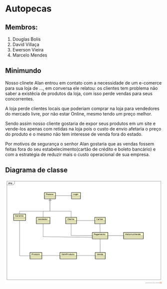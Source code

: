 # Autopecas

## Membros: 
1. Douglas Bolis
2. David Villaça
3. Ewerson Vieira
4. Marcelo Mendes


## Minimundo 

Nosso clinete Alan entrou em contato com a necessidade de um e-comerce para sua loja de ..., em conversa ele relatou:  os clientes tem problema não saber a existêcia de produtos da  loja, com isso perde vendas para seus concorrentes.

A loja perde clientes locais que poderiam comprar na loja para vendedores do mercado livre, por não estar Online, mesmo tendo um preço melhor.

Sendo assim nosso cliente gostaria de expor seus produtos em um site e vende-los apenas com retidas na loja pois o custo de envio afetaria o preço do produto e o mesmo não tem interesse de venda fora do estado. 

Por motivos de segurança o senhor Alan gostaria que as vendas fossem feitas fora do seu estabelecimento(cartão de crédito e boleto bancário) e com a estratégia de reduzir mais o custo operacional de sua empresa.

## Diagrama de classe
![Diagrama de classe](https://github.com/MarceloMendes94/Autopecas/blob/master/analise/DC_img.png)